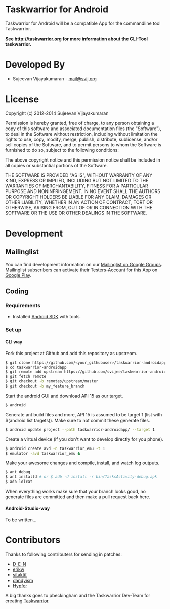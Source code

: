 Taskwarrior for Android
=======================

Taskwarrior for Android will be a compatible App for the commandline tool Taskwarrior.

**See http://taskwarrior.org for more information about the CLI-Tool taskwarrior.**

Developed By
============

* Sujeevan Vijayakumaran - <mail@svij.org>


License
=======

Copyright (c) 2012-2014 Sujeevan Vijayakumaran

Permission is hereby granted, free of charge, to any person obtaining a copy of
this software and associated documentation files (the "Software"), to deal in
the Software without restriction, including without limitation the rights to
use, copy, modify, merge, publish, distribute, sublicense, and/or sell copies of
the Software, and to permit persons to whom the Software is furnished to do so,
subject to the following conditions:

The above copyright notice and this permission notice shall be included in all
copies or substantial portions of the Software.

THE SOFTWARE IS PROVIDED "AS IS", WITHOUT WARRANTY OF ANY KIND, EXPRESS OR
IMPLIED, INCLUDING BUT NOT LIMITED TO THE WARRANTIES OF MERCHANTABILITY, FITNESS
FOR A PARTICULAR PURPOSE AND NONINFRINGEMENT. IN NO EVENT SHALL THE AUTHORS OR
COPYRIGHT HOLDERS BE LIABLE FOR ANY CLAIM, DAMAGES OR OTHER LIABILITY, WHETHER
IN AN ACTION OF CONTRACT, TORT OR OTHERWISE, ARISING FROM, OUT OF OR IN
CONNECTION WITH THE SOFTWARE OR THE USE OR OTHER DEALINGS IN THE SOFTWARE.

Development
=========

## Mailinglist

You can find development information on our [Mailinglist on Google Groups](https://groups.google.com/forum/#!forum/taskwarrior-android).
Mailinglist subscribers can activate their Testers-Account for this App on [Google Play](https://play.google.com/apps/testing/org.svij.taskwarriorapp).

## Coding

### Requirements

 * Installed [Android SDK](http://developer.android.com/sdk/) with tools

### Set up

#### CLI way

Fork this project at Github and add this repository as upstream.

```bash
$ git clone https://github.com/<your_githubuser>/taskwarrior-androidapp.git
$ cd taskwarrior-androidapp
$ git remote add upstream https://github.com/svijee/taskwarrior-androidapp
$ git fetch remote
$ git checkout -b remotes/upstream/master
$ git checkout -b my_feature_branch
```

Start the android GUI and download API 15 as our target.

```bash
$ android
```

Generate ant build files and more, API 15 is assumed to be target 1 (list with $(android list targets)). Make sure to not commit these generate files.

```bash
$ android update project --path taskwarrior-androidapp/ --target 1
```

Create a virtual device (if you don't want to develop directly for you phone).

```bash
$ android create avd -n taskwarrior_emu -t 1
$ emulator -avd taskwarrior_emu &
```

Make your awesome changes and compile, install, and watch log outputs.
```bash
$ ant debug
$ ant installd # or $ adb -d install -r bin/TasksActivity-debug.apk
$ adb lolcat
```

When everything works make sure that your branch looks good, no generate files are committed and then make a pull request back here.


#### Android-Studio-way

To be written...

Contributors
============
Thanks to following contributers for sending in patches:

 * [D-E-N](https://github.com/D-E-N)
 * [erikw](https://github.com/erikw)
 * [sitaktif](https://github.com/sitaktif)
 * [dandyism](https://github.com/dandyism)
 * [Hypfer](https://github.com/Hypfer)

A big thanks goes to pbeckingham and the Taskwarrior Dev-Team for creating [Taskwarrior](http://taskwarrior.org).
